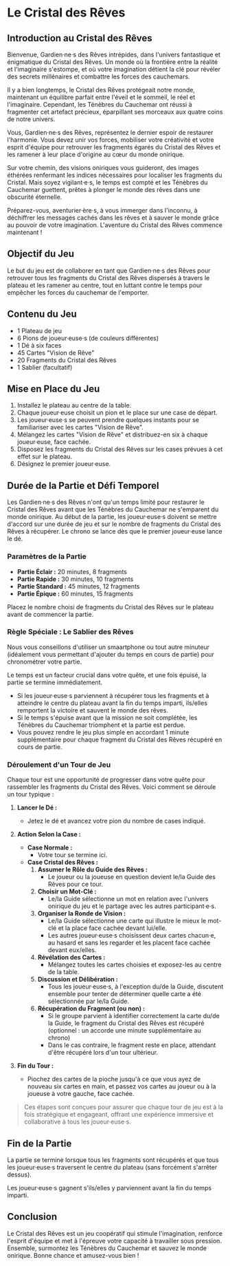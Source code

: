 # Le Cristal des Rêves

## Introduction au Cristal des Rêves

Bienvenue, Gardien·ne·s des Rêves intrépides, dans l'univers fantastique et énigmatique du Cristal des Rêves. Un monde où la frontière entre la réalité et l'imaginaire s'estompe, et où votre imagination détient la clé pour révéler des secrets millénaires et combattre les forces des cauchemars.

Il y a bien longtemps, le Cristal des Rêves protégeait notre monde, maintenant un équilibre parfait entre l'éveil et le sommeil, le réel et l'imaginaire. Cependant, les Ténèbres du Cauchemar ont réussi à fragmenter cet artefact précieux, éparpillant ses morceaux aux quatre coins de notre univers.

Vous, Gardien·ne·s des Rêves, représentez le dernier espoir de restaurer l'harmonie. Vous devez unir vos forces, mobiliser votre créativité et votre esprit d'équipe pour retrouver les fragments égarés du Cristal des Rêves et les ramener à leur place d'origine au cœur du monde onirique.

Sur votre chemin, des visions oniriques vous guideront, des images éthérées renfermant les indices nécessaires pour localiser les fragments du Cristal. Mais soyez vigilant·e·s, le temps est compté et les Ténèbres du Cauchemar guettent, prêtes à plonger le monde des rêves dans une obscurité éternelle.

Préparez-vous, aventurier·ère·s, à vous immerger dans l'inconnu, à déchiffrer les messages cachés dans les rêves et à sauver le monde grâce au pouvoir de votre imagination. L'aventure du Cristal des Rêves commence maintenant !

## Objectif du Jeu

Le but du jeu est de collaborer en tant que Gardien·ne·s des Rêves pour retrouver tous les fragments du Cristal des Rêves dispersés à travers le plateau et les ramener au centre, tout en luttant contre le temps pour empêcher les forces du cauchemar de l'emporter.

## Contenu du Jeu

- 1 Plateau de jeu
- 6 Pions de joueur·euse·s (de couleurs différentes)
- 1 Dé à six faces
- 45 Cartes "Vision de Rêve"
- 20 Fragments du Cristal des Rêves
- 1 Sablier (facultatif)

## Mise en Place du Jeu

1. Installez le plateau au centre de la table.
2. Chaque joueur·euse choisit un pion et le place sur une case de départ.
3. Les joueur·euse·s se peuvent prendre quelques instants pour se familiariser avec les cartes "Vision de Rêve".
4. Mélangez les cartes "Vision de Rêve" et distribuez-en six à chaque joueur·euse, face cachée.
5. Disposez les fragments du Cristal des Rêves sur les cases prévues à cet effet sur le plateau.
6. Désignez le premier joueur·euse.

## Durée de la Partie et Défi Temporel

Les Gardien·ne·s des Rêves n'ont qu'un temps limité pour restaurer le Cristal des Rêves avant que les Ténèbres du Cauchemar ne s'emparent du monde onirique. Au début de la partie, les joueur·euse·s doivent se mettre d'accord sur une durée de jeu et sur le nombre de fragments du Cristal des Rêves à récupérer. Le chrono se lance dès que le premier joueur·euse lance le dé.

### Paramètres de la Partie

- **Partie Éclair :** 20 minutes, 8 fragments
- **Partie Rapide :** 30 minutes, 10 fragments
- **Partie Standard :** 45 minutes, 12 fragments
- **Partie Épique :** 60 minutes, 15 fragments

Placez le nombre choisi de fragments du Cristal des Rêves sur le plateau avant de commencer la partie.

### Règle Spéciale : Le Sablier des Rêves

Nous vous conseillons d'utiliser un smaartphone ou tout autre minuteur (idéalement vous permettant d'ajouter du temps en cours de partie) pour chronométrer votre partie.

Le temps est un facteur crucial dans votre quête, et une fois épuisé, la partie se termine immédiatement.

- Si les joueur·euse·s parviennent à récupérer tous les fragments et à atteindre le centre du plateau avant la fin du temps imparti, ils/elles remportent la victoire et sauvent le monde des rêves.
- Si le temps s'épuise avant que la mission ne soit complétée, les Ténèbres du Cauchemar triomphent et la partie est perdue.
- Vous pouvez rendre le jeu plus simple en accordant 1 minute supplémentaire pour chaque fragment du Cristal des Rêves récupéré en cours de partie.

### Déroulement d'un Tour de Jeu

Chaque tour est une opportunité de progresser dans votre quête pour rassembler les fragments du Cristal des Rêves. Voici comment se déroule un tour typique :

1. **Lancer le Dé :** 
   - Jetez le dé et avancez votre pion du nombre de cases indiqué.

2. **Action Selon la Case :**
   - **Case Normale :**
     - Votre tour se termine ici.
   - **Case Cristal des Rêves :**
     1. **Assumer le Rôle du Guide des Rêves :**
        - Le joueur ou la joueuse en question devient le/la Guide des Rêves pour ce tour.
     2. **Choisir un Mot-Clé :**
        - Le/la Guide sélectionne un mot en relation avec l'univers onirique du jeu et le partage avec les autres participant·e·s.
     3. **Organiser la Ronde de Vision :**
         - Le/la Guide sélectionne une carte qui illustre le mieux le mot-clé et la place face cachée devant lui/elle.
         - Les autres joueur·euse·s choisissent deux cartes chacun·e, au hasard et sans les regarder et les placent face cachée devant eux/elles.
     4. **Révélation des Cartes :**
        - Mélangez toutes les cartes choisies et exposez-les au centre de la table.
     5. **Discussion et Délibération :**
        - Tous les joueur·euse·s, à l'exception du/de la Guide, discutent ensemble pour tenter de déterminer quelle carte a été sélectionnée par le/la Guide.
     6. **Récupération du Fragment (ou non) :**
        - Si le groupe parvient à identifier correctement la carte du/de la Guide, le fragment du Cristal des Rêves est récupéré (optionnel : un accorde une minute supplémentaire au chrono)
        - Dans le cas contraire, le fragment reste en place, attendant d'être récupéré lors d'un tour ultérieur.

3. **Fin du Tour :**
   - Piochez des cartes de la pioche jusqu'à ce que vous ayez de nouveau six cartes en main, et passez vos cartes au joueur ou à la joueuse à votre gauche, face cachée.

> Ces étapes sont conçues pour assurer que chaque tour de jeu est à la fois stratégique et engageant, offrant une expérience immersive et collaborative à tous les joueur·euse·s.

## Fin de la Partie

La partie se termine lorsque tous les fragments sont récupérés et que tous les joueur·euse·s traversent le centre du plateau (sans forcément s'arrêter dessus).

Les joueur·euse·s gagnent s'ils/elles y parviennent avant la fin du temps imparti.

## Conclusion

Le Cristal des Rêves est un jeu coopératif qui stimule l'imagination, renforce l'esprit d'équipe et met à l'épreuve votre capacité à travailler sous pression. Ensemble, surmontez les Ténèbres du Cauchemar et sauvez le monde onirique. Bonne chance et amusez-vous bien !

